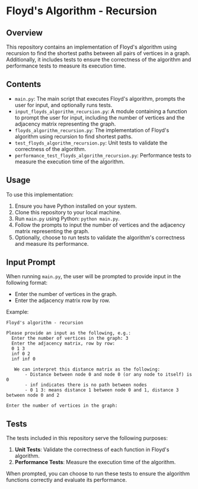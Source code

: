 # Floyd's Algorithm - Recursion

## Overview

This repository contains an implementation of Floyd's algorithm using recursion to find the shortest paths between all pairs of vertices in a graph. Additionally, it includes tests to ensure the correctness of the algorithm and performance tests to measure its execution time.

## Contents

- `main.py`: The main script that executes Floyd's algorithm, prompts the user for input, and optionally runs tests.
- `input_floyds_algorithm_recursion.py`: A module containing a function to prompt the user for input, including the number of vertices and the adjacency matrix representing the graph.
- `floyds_algorithm_recursion.py`: The implementation of Floyd's algorithm using recursion to find shortest paths.
- `test_floyds_algorithm_recursion.py`: Unit tests to validate the correctness of the algorithm.
- `performance_test_floyds_algorithm_recursion.py`: Performance tests to measure the execution time of the algorithm.

## Usage

To use this implementation:

1. Ensure you have Python installed on your system.
2. Clone this repository to your local machine.
3. Run `main.py` using Python: `python main.py`.
4. Follow the prompts to input the number of vertices and the adjacency matrix representing the graph.
5. Optionally, choose to run tests to validate the algorithm's correctness and measure its performance.

## Input Prompt

When running `main.py`, the user will be prompted to provide input in the following format:

- Enter the number of vertices in the graph.
- Enter the adjacency matrix row by row.

Example:

```
Floyd's algorithm - recursion

Please provide an input as the following, e.g.:
  Enter the number of vertices in the graph: 3
  Enter the adjacency matrix, row by row:
  0 1 3
  inf 0 2
  inf inf 0

   We can interpret this distance matrix as the following:
       - Distance between node 0 and node 0 (or any node to itself) is 0
       - inf indicates there is no path between nodes
       - 0 1 3: means distance 1 between node 0 and 1, distance 3 between node 0 and 2

Enter the number of vertices in the graph:
```

## Tests

The tests included in this repository serve the following purposes:

1. **Unit Tests**: Validate the correctness of each function in Floyd's algorithm.
2. **Performance Tests**: Measure the execution time of the algorithm.

When prompted, you can choose to run these tests to ensure the algorithm functions correctly and evaluate its performance.

